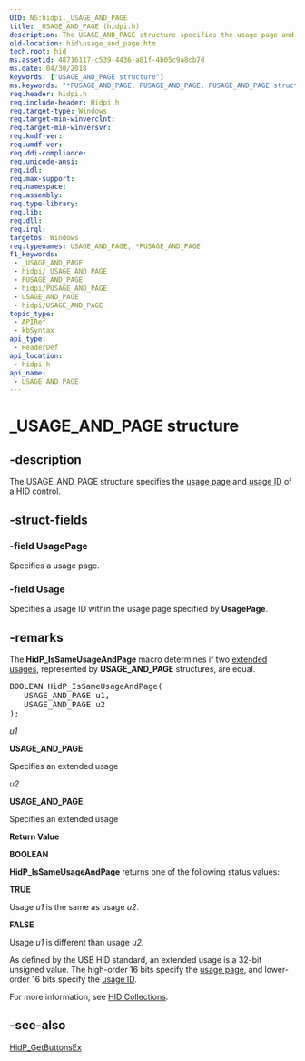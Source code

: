 ```yaml
---
UID: NS:hidpi._USAGE_AND_PAGE
title: _USAGE_AND_PAGE (hidpi.h)
description: The USAGE_AND_PAGE structure specifies the usage page and usage ID of a HID control.
old-location: hid\usage_and_page.htm
tech.root: hid
ms.assetid: 48716117-c539-4436-a81f-4b05c9a8cb7d
ms.date: 04/30/2018
keywords: ["USAGE_AND_PAGE structure"]
ms.keywords: "*PUSAGE_AND_PAGE, PUSAGE_AND_PAGE, PUSAGE_AND_PAGE structure pointer [Human Input Devices], USAGE_AND_PAGE, USAGE_AND_PAGE structure [Human Input Devices], _USAGE_AND_PAGE, hid.usage_and_page, hidpi/PUSAGE_AND_PAGE, hidpi/USAGE_AND_PAGE, hidstrct_cbb3e4f3-5409-406c-9114-d8455e505497.xml"
req.header: hidpi.h
req.include-header: Hidpi.h
req.target-type: Windows
req.target-min-winverclnt: 
req.target-min-winversvr: 
req.kmdf-ver: 
req.umdf-ver: 
req.ddi-compliance: 
req.unicode-ansi: 
req.idl: 
req.max-support: 
req.namespace: 
req.assembly: 
req.type-library: 
req.lib: 
req.dll: 
req.irql: 
targetos: Windows
req.typenames: USAGE_AND_PAGE, *PUSAGE_AND_PAGE
f1_keywords:
 - _USAGE_AND_PAGE
 - hidpi/_USAGE_AND_PAGE
 - PUSAGE_AND_PAGE
 - hidpi/PUSAGE_AND_PAGE
 - USAGE_AND_PAGE
 - hidpi/USAGE_AND_PAGE
topic_type:
 - APIRef
 - kbSyntax
api_type:
 - HeaderDef
api_location:
 - hidpi.h
api_name:
 - USAGE_AND_PAGE
---
```


# _USAGE_AND_PAGE structure


## -description

The USAGE_AND_PAGE structure specifies the <a href="/windows-hardware/drivers/hid/hid-usages">usage page</a> and <a href="/windows-hardware/drivers/hid/hid-usages">usage ID</a> of a HID control.

## -struct-fields

### -field UsagePage

Specifies a usage page.

### -field Usage

Specifies a usage ID within the usage page specified by <b>UsagePage</b>.

## -remarks

The<b> HidP_IsSameUsageAndPage</b> macro determines if two <a href="/windows-hardware/drivers/hid/hid-usages">extended usages</a>, represented by <b>USAGE_AND_PAGE</b> structures, are equal.


<pre class="syntax">BOOLEAN HidP_IsSameUsageAndPage(
   USAGE_AND_PAGE u1,
   USAGE_AND_PAGE u2
);
</pre>


<i>u1</i>

<b>USAGE_AND_PAGE</b>

Specifies an extended usage

<i>u2</i>

<b>USAGE_AND_PAGE</b>

Specifies an extended usage

<b>Return Value</b>

<b>BOOLEAN</b>

<b>HidP_IsSameUsageAndPage</b> returns one of the following status values:

<b>TRUE</b>

Usage <i>u1</i> is the same as usage <i>u2</i>.

<b>FALSE</b>

Usage <i>u1</i> is different than usage <i>u2</i>.

As defined by the USB HID standard, an extended usage is a 32-bit unsigned value. The high-order 16 bits specify the <a href="/windows-hardware/drivers/hid/hid-usages">usage page</a>, and lower-order 16 bits specify the <a href="/windows-hardware/drivers/hid/hid-usages">usage ID</a>.

For more information, see <a href="/windows-hardware/drivers/hid/hid-collections">HID Collections</a>.

## -see-also

<a href="/windows-hardware/drivers/hid/hdpi-h-macros">HidP_GetButtonsEx</a>